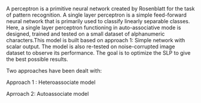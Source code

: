 A perceptron is a primitive neural network created by Rosenblatt for the task of pattern recognition. A single layer perceptron is a simple feed-forward neural network that is primarily used to classify linearly separable classes.
Here, a single layer perceptron functioning in auto-associative mode is designed, trained and tested on a small dataset of alphanumeric characters.This model is built based on approach 1: Simple network with scalar output. The model is also re-tested on noise-corrupted image dataset to observe its performance.
The goal  is to optimize the SLP to give the best possible results.

Two approaches have been dealt with:

Approach 1 : Heteroassociate model 

Aprroach 2: Autoassociate model
